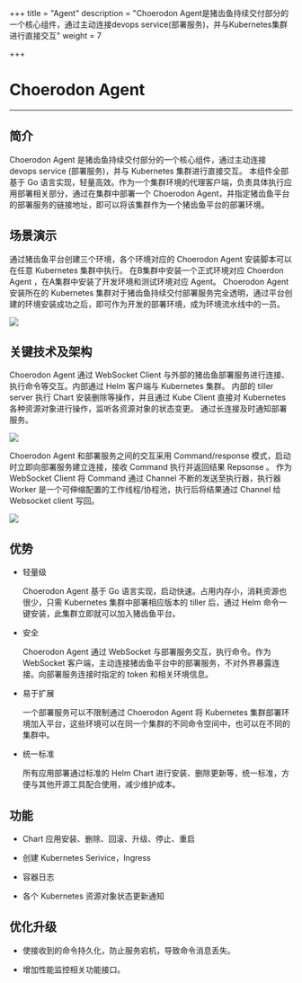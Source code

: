 ﻿+++
title = "Agent"
description = "Choerodon Agent是猪齿鱼持续交付部分的一个核心组件，通过主动连接devops service(部署服务)，并与Kubernetes集群进行直接交互"
weight = 7

+++

# Choerodon  Agent
---

## 简介

Choerodon Agent 是猪齿鱼持续交付部分的一个核心组件，通过主动连接 devops service (部署服务)，并与 Kubernetes 集群进行直接交互。
本组件全部基于 Go 语言实现，轻量高效。作为一个集群环境的代理客户端，负责具体执行应用部署相关部分，通过在集群中部署一个 Choerodon Agent，并指定猪齿鱼平台的部署服务的链接地址，即可以将该集群作为一个猪齿鱼平台的部署环境。

## 场景演示
通过猪齿鱼平台创建三个环境，各个环境对应的 Choerodon Agent 安装脚本可以在任意 Kubernetes 集群中执行。
在B集群中安装一个正式环境对应 Choerdon Agent ，在A集群中安装了开发环境和测试环境对应 Agent。
Choerodon Agent 安装所在的 Kubernetes 集群对于猪齿鱼持续交付部署服务完全透明，通过平台创建的环境安装成功之后，即可作为开发的部署环境，成为环境流水线中的一员。

 ![](/docs/concept/image/p3.png) 


## 关键技术及架构

Choerodon Agent 通过 WebSocket Client 与外部的猪齿鱼部署服务进行连接、执行命令等交互。内部通过 Helm 客户端与 Kubernetes 集群。
内部的 tiller server 执行 Chart 安装删除等操作，并且通过 Kube Client 直接对 Kubernetes 各种资源对象进行操作，监听各资源对象的状态变更。
通过长连接及时通知部署服务。

 ![](/docs/concept/image/p1.png) 


Choerodon Agent 和部署服务之间的交互采用 Command/response 模式，启动时立即向部署服务建立连接，接收 Command 执行并返回结果 Repsonse 。
作为 WebSocket Client 将 Command 通过 Channel 不断的发送至执行器，执行器 Worker 是一个可伸缩配置的工作线程/协程池，执行后将结果通过 Channel 给 Websocket client 写回。

 ![](/docs/concept/image/p2.png) 


## 优势

 - 轻量级
 
      Choerodon Agent 基于 Go 语言实现，启动快速。占用内存小，消耗资源也很少，只需 Kubernetes 集群中部署相应版本的 tiller 后，通过 Helm 命令一键安装，此集群立即就可以加入猪齿鱼平台。

 - 安全
 
     Choerodon Agent 通过 WebSocket 与部署服务交互，执行命令。作为 WebSocket 客户端，主动连接猪齿鱼平台中的部署服务，不对外界暴露连接。向部署服务连接时指定的 token 和相关环境信息。

 - 易于扩展
 
    一个部署服务可以不限制通过 Choerodon Agent 将 Kubernetes 集群部署环境加入平台，这些环境可以在同一个集群的不同命令空间中，也可以在不同的集群中。
 
 - 统一标准
 
     所有应用部署通过标准的 Helm Chart 进行安装、删除更新等，统一标准，方便与其他开源工具配合使用，减少维护成本。

## 功能

* Chart 应用安装、删除、回滚、升级、停止、重启

* 创建 Kubernetes Serivice，Ingress

* 容器日志
 
* 各个 Kubernetes 资源对象状态更新通知

## 优化升级

* 使接收到的命令持久化，防止服务宕机，导致命令消息丢失。

* 增加性能监控相关功能接口。




